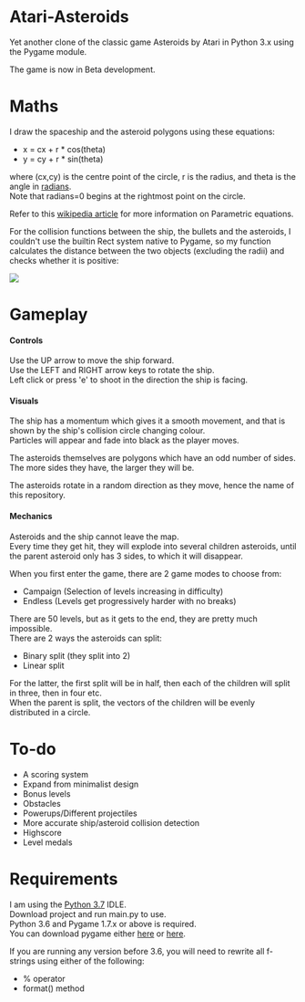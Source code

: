 # Atari-Asteroids
Yet another clone of the classic game Asteroids by Atari in Python 3.x using the Pygame module.

The game is now in Beta development.

# Maths
I draw the spaceship and the asteroid polygons using these equations:
- x = cx + r * cos(theta)
- y = cy + r * sin(theta)

where (cx,cy) is the centre point of the circle, r is the radius, and theta is the angle in [radians](https://en.wikipedia.org/wiki/Radian).\
Note that radians=0 begins at the rightmost point on the circle.

Refer to this [wikipedia article](http://en.wikipedia.org/wiki/Circle#Equations) for more information on Parametric equations.

For the collision functions between the ship, the bullets and the asteroids, I couldn't use the builtin Rect system native to Pygame, so my function calculates the distance between the two objects (excluding the radii) and checks whether it is positive:

![](https://latex.codecogs.com/gif.latex?\sqrt{(ship.x-rock.x)^{2}&plus;(ship.y-rock.y)^{2}}&space;-&space;r1&space;-&space;r2&space;<&space;0)

# Gameplay

#### Controls
Use the UP arrow to move the ship forward.\
Use the LEFT and RIGHT arrow keys to rotate the ship.\
Left click or press 'e' to shoot in the direction the ship is facing.

#### Visuals
The ship has a momentum which gives it a smooth movement, and that is shown by the ship's collision circle changing colour.\
Particles will appear and fade into black as the player moves.

The asteroids themselves are polygons which have an odd number of sides.\
The more sides they have, the larger they will be.

The asteroids rotate in a random direction as they move, hence the name of this repository.

#### Mechanics
Asteroids and the ship cannot leave the map.\
Every time they get hit, they will explode into several children asteroids, until the parent asteroid only has 3 sides, to which it will disappear.

When you first enter the game, there are 2 game modes to choose from:
- Campaign (Selection of levels increasing in difficulty)
- Endless (Levels get progressively harder with no breaks)

There are 50 levels, but as it gets to the end, they are pretty much impossible.\
There are 2 ways the asteroids can split:
- Binary split (they split into 2)
- Linear split

For the latter, the first split will be in half, then each of the children will split in three, then in four etc.\
When the parent is split, the vectors of the children will be evenly distributed in a circle.

# To-do
- A scoring system
- Expand from minimalist design
- Bonus levels
- Obstacles
- Powerups/Different projectiles
- More accurate ship/asteroid collision detection
- Highscore
- Level medals

# Requirements
I am using the [Python 3.7](https://www.python.org/downloads/release/python-370/) IDLE.\
Download project and run main.py to use.\
Python 3.6 and Pygame 1.7.x or above is required.\
You can download pygame either [here](https://www.pygame.org/download.shtml) or [here](https://bitbucket.org/pygame/pygame/downloads/).

If you are running any version before 3.6, you will need to rewrite all f-strings using either of the following:
- % operator
- format() method
